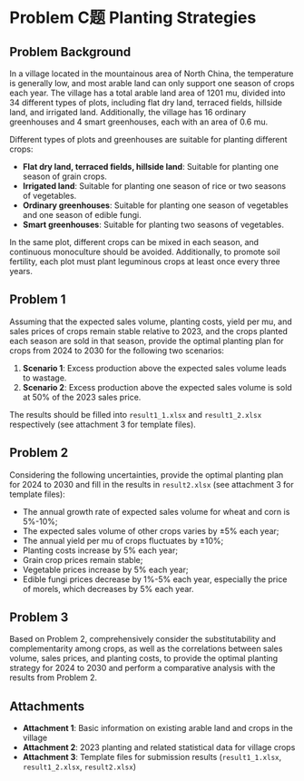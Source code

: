 # Problem C题 Planting Strategies

## Problem Background
In a village located in the mountainous area of North China, the temperature is generally low, and most arable land can only support one season of crops each year. The village has a total arable land area of 1201 mu, divided into 34 different types of plots, including flat dry land, terraced fields, hillside land, and irrigated land. Additionally, the village has 16 ordinary greenhouses and 4 smart greenhouses, each with an area of 0.6 mu.

Different types of plots and greenhouses are suitable for planting different crops:
- **Flat dry land, terraced fields, hillside land**: Suitable for planting one season of grain crops.
- **Irrigated land**: Suitable for planting one season of rice or two seasons of vegetables.
- **Ordinary greenhouses**: Suitable for planting one season of vegetables and one season of edible fungi.
- **Smart greenhouses**: Suitable for planting two seasons of vegetables.

In the same plot, different crops can be mixed in each season, and continuous monoculture should be avoided. Additionally, to promote soil fertility, each plot must plant leguminous crops at least once every three years.

## Problem 1
Assuming that the expected sales volume, planting costs, yield per mu, and sales prices of crops remain stable relative to 2023, and the crops planted each season are sold in that season, provide the optimal planting plan for crops from 2024 to 2030 for the following two scenarios:

1. **Scenario 1**: Excess production above the expected sales volume leads to wastage.
2. **Scenario 2**: Excess production above the expected sales volume is sold at 50% of the 2023 sales price.

The results should be filled into `result1_1.xlsx` and `result1_2.xlsx` respectively (see attachment 3 for template files).

## Problem 2
Considering the following uncertainties, provide the optimal planting plan for 2024 to 2030 and fill in the results in `result2.xlsx` (see attachment 3 for template files):
- The annual growth rate of expected sales volume for wheat and corn is 5%-10%;
- The expected sales volume of other crops varies by ±5% each year;
- The annual yield per mu of crops fluctuates by ±10%;
- Planting costs increase by 5% each year;
- Grain crop prices remain stable;
- Vegetable prices increase by 5% each year;
- Edible fungi prices decrease by 1%-5% each year, especially the price of morels, which decreases by 5% each year.

## Problem 3
Based on Problem 2, comprehensively consider the substitutability and complementarity among crops, as well as the correlations between sales volume, sales prices, and planting costs, to provide the optimal planting strategy for 2024 to 2030 and perform a comparative analysis with the results from Problem 2.

## Attachments
- **Attachment 1**: Basic information on existing arable land and crops in the village
- **Attachment 2**: 2023 planting and related statistical data for village crops
- **Attachment 3**: Template files for submission results (`result1_1.xlsx`, `result1_2.xlsx`, `result2.xlsx`)
